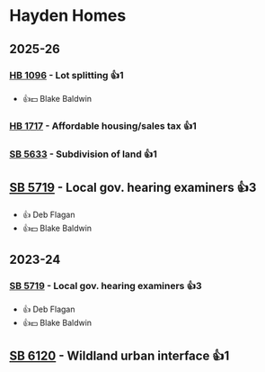 # Hayden Homes
## 2025-26

### [HB 1096](/bill/2025-26/hb/1096/) - Lot splitting 👍1  
* 👍💵 Blake Baldwin

### [HB 1717](/bill/2025-26/hb/1717/) - Affordable housing/sales tax 👍1  

### [SB 5633](/bill/2025-26/sb/5633/) - Subdivision of land 👍1  

## [SB 5719](/bill/2025-26/sb/5719/) - Local gov. hearing examiners 👍3  
* 👍 Deb Flagan
* 👍💵 Blake Baldwin

## 2023-24

### [SB 5719](/bill/2023-24/sb/5719/) - Local gov. hearing examiners 👍3  
* 👍 Deb Flagan
* 👍💵 Blake Baldwin

## [SB 6120](/bill/2023-24/sb/6120/) - Wildland urban interface 👍1  
